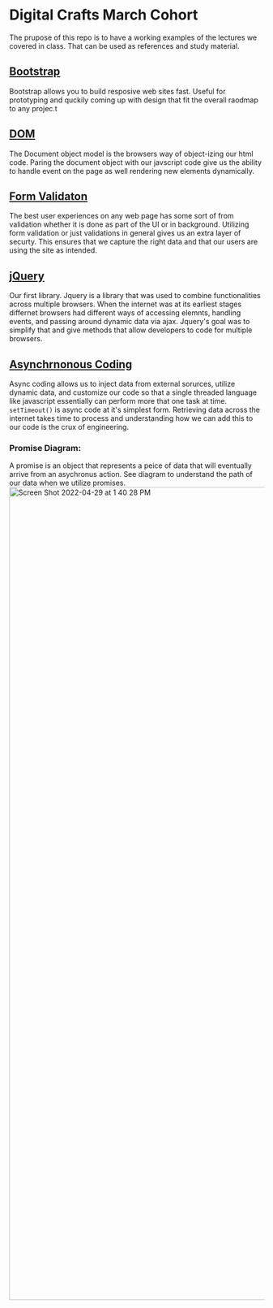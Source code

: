 # Digital Crafts March Cohort
The prupose of this repo is to have a working examples of the lectures we covered in class. That can be used as references and study material. 

## [Bootstrap](https://hackmd.io/@XinhdUgJSt2kHuiYLatSqQ/H1fefod79#/)
Bootstrap allows you to build resposive web sites fast. Useful for prototyping and quckily coming up with design that fit the overall raodmap to any projec.t 
## [DOM](https://hackmd.io/@XinhdUgJSt2kHuiYLatSqQ/By9uQDJV5#/)
The Document object model is the browsers way of object-izing our html code. Paring the document object with our javscript code give us the ability to handle event on the page as well rendering new elements dynamically. 
## [Form Validaton](https://hackmd.io/@XinhdUgJSt2kHuiYLatSqQ/H15RN7JB5)
The best user experiences on any web page has some sort of from validation whether it is done as part of the UI or in background. Utilizing form validation or just validations in general gives us an extra layer of securty. This ensures that we capture the right data and that our users are using the site as intended.  
## [jQuery](https://hackmd.io/@XinhdUgJSt2kHuiYLatSqQ/HkepZtVSc)
Our first library. Jquery is a library that was used to combine functionalities across multiple browsers. When the internet was at its earliest stages differnet browsers had different ways of accessing elemnts, handling events, and passing around dynamic data via ajax. Jquery's goal was to simplify that and give methods that allow developers to code for multiple browsers.
## [Asynchrnonous Coding](https://hackmd.io/@XinhdUgJSt2kHuiYLatSqQ/S1I8EuDB5)
Async coding allows us to inject data from external sorurces, utilize dynamic data, and customize our code so that a single threaded language like javascript essentially can perform more that one task at time. `setTimeout()` is async code at it's simplest form. Retrieving data across the internet takes time to process and understanding how we can add this to our code is the crux of engineering. 
### Promise Diagram: 
A promise is an object that represents a peice of data that will eventually arrive from an asychronus action. See diagram to understand the path of our data when we utilize promises. 
<img width="1601" alt="Screen Shot 2022-04-29 at 1 40 28 PM" src="https://user-images.githubusercontent.com/39248529/166296769-5dfe9338-f09d-44f0-902c-e9d2914a9f0d.png">

